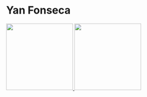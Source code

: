# Yan Fonseca

<div>
<a href="https://github.com/Yaaaaaaaaan">
<img loading="lazy" height="180em" src="https://github-readme-stats.vercel.app/api/top-langs/?username=Yaaaaaaaaan&layout=compact&langs_count=7&theme=dracula"/>
<img loading="lazy" height="180em" src="https://github-readme-stats.vercel.app/api?username=Yaaaaaaaaan&show_icons=true&theme=dracula&include_all_commits=true&count_private=true"/>
</div>
